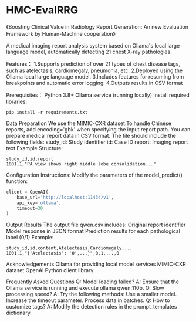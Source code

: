 # HMC-EvalRRG
《Boosting Clinical Value in Radiology Report Generation: An new Evaluation Framework by Human-Machine cooperation》

A medical imaging report analysis system based on Ollama's local large language model, automatically detecting 21 chest X-ray pathologies.

Features：
1.Supports prediction of over 21 types of chest disease tags, such as atelectasis, cardiomegaly, pneumonia, etc.
2.Deployed using the Ollama local large language model.
3.Includes features for resuming from breakpoints and automatic error logging.
4.Outputs results in CSV format

Prerequisites：
Python 3.8+
Ollama service (running locally)
Install required libraries:

```pip install -r requirements.txt```

Data Preparation
We use the MIMIC-CXR dataset.To handle Chinese reports, add encoding='gbk' when specifying the input report path.
You can prepare medical report data in CSV format.
The file should include the following fields:
  study_id: Study identifier
  id: Case ID
  report: Imaging report text
Example Structure:
```csv
study_id,id,report
1001,1,"PA view shows right middle lobe consolidation..."
```

Configuration Instructions:
Modify the parameters of the model_predict() function:
```python
client = OpenAI(
    base_url='http://localhost:11434/v1',  
    api_key='ollama',                      
    timeout=30                             
)
```

Output Results
The output file qwen.csv includes:
  Original report identifier
  Model response in JSON format
  Prediction results for each pathological label (0/1)
Example:
```csv
study_id,id,content,Atelectasis,Cardiomegaly,...
1001,1,"{'Atelectasis': '0',...}",0,1,...,0
```

Acknowledgements
Ollama for providing local model services
MIMIC-CXR dataset
OpenAI Python client library

Frequently Asked Questions
Q: Model loading failed?
A: Ensure that the Ollama service is running and execute ollama  qwen:110b.
Q: Slow processing speed?
A: Try the following methods:
Use a smaller model.
Increase the timeout parameter.
Process data in batches.
Q: How to customize tags?
A: Modify the detection rules in the prompt_templates dictionary.
